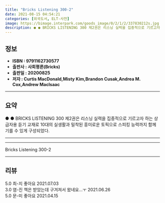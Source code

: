 ```yaml
---
title: "Bricks Listening 300-2"
date: 2021-08-15 04:54:21
categories: [외국도서, ELT-사전]
image: https://bimage.interpark.com/goods_image/0/2/1/2/337830212s.jpg
description: ● ● BRICKS LISTENING 300 제2권은 리스닝 실력을 집중적으로 기르고자 하는 상급자용 듣기 교재로 10대의 실생활과 밀착된 흥미로운 토픽으로 스피킹 능력까지 함께 기를 수 있게 구성되었다.
---
```


## **정보**

- **ISBN : 9791162730577**
- **출판사 : 사회평론(Bricks)**
- **출판일 : 20200825**
- **저자 : Curtis MacDonald,Misty Kim,Brandon Cusak,Andrea M. Cox,Andrew MacIsaac**

------



## **요약**

●  ●  BRICKS LISTENING 300 제2권은 리스닝 실력을 집중적으로 기르고자 하는 상급자용 듣기 교재로 10대의 실생활과 밀착된 흥미로운 토픽으로 스피킹 능력까지 함께 기를 수 있게 구성되었다.

------



------


Bricks Listening 300-2 

------


## **리뷰** 

5.0 최-지 좋아요 2021.07.03 <br/>3.0 염-진 책은 받았는데 구겨져서 왔네요...ㅜ 2021.06.26 <br/>5.0 문-미 좋아요 2021.04.15 <br/>